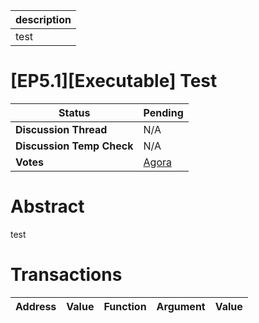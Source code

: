 | description |
| ----------- |
| test        |

# [EP5.1][Executable] Test

  
  | **Status**            | Pending                                                                                                                                      |
  | --------------------- | ------------------------------------------------------------------------------------------------------------------------------------------- |
  | **Discussion Thread** |  N/A                                                                                              |
  | **Discussion Temp Check** |  N/A                                                                                              |
  | **Votes**             | [Agora](https://agora.ensdao.org/proposals/21)                                                                                                                                     |
  

# Abstract 
 test

# Transactions 
 | Address | Value | Function | Argument | Value |
| ------- | ----- | -------- | -------- | ----- |